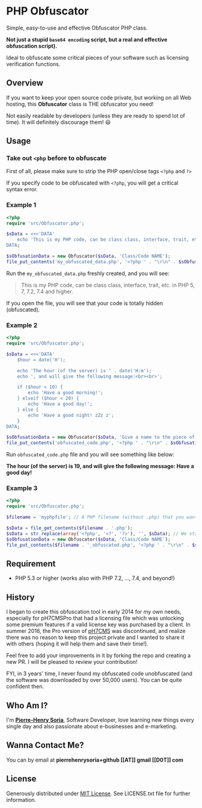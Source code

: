# PHP Obfuscator

Simple, easy-to-use and effective Obfuscator PHP class.

**Not just a stupid `base64 encoding` script, but a real and effective obfuscation script).**

Ideal to obfuscate some critical pieces of your software such as licensing verification functions.


## Overview

If you want to keep your open source code private, but working on all Web hosting, this **Obfuscator** class is THE obfuscator you need!

Not easily readable by developers (unless they are ready to spend lot of time). It will definitely discourage them! :smiley:


## Usage

### Take out `<php` before to obfuscate

First of all, please make sure to strip the PHP open/close tags `<?php` and `?>`

If you specify code to be obfuscated with `<?php`, you will get a critical syntax error.


### Example 1

```php
<?php
require 'src/Obfuscator.php';

$sData = <<<'DATA'
    echo 'This is my PHP code, can be class class, interface, trait, etc. in PHP 5, 7, 7.2, 7.4 and higher.';
DATA;

$sObfusationData = new Obfuscator($sData, 'Class/Code NAME');
file_put_contents('my_obfuscated_data.php', '<?php ' . "\r\n" . $sObfusationData);
```

Run the `my_obfuscated_data.php` freshly created, and you will see:
> This is my PHP code, can be class class, interface, trait, etc. in PHP 5, 7, 7.2, 7.4 and higher.

If you open the file, you will see that your code is totally hidden (obfuscated).


### Example 2

```php
<?php
require 'src/Obfuscator.php';

$sData = <<<'DATA'
    $hour = date('H');

    echo 'The hour (of the server) is ' . date('H:m');
    echo ', and will give the following message:<br><br>';

    if ($hour < 10) {
        echo 'Have a good morning!';
    } elseif ($hour < 20) {
        echo 'Have a good day!';
    } else {
        echo 'Have a good night! zZz z';
    }
DATA;

$sObfusationData = new Obfuscator($sData, 'Give a name to the piece of code you want to obfuscate');
file_put_contents('obfuscated_code.php', '<?php ' . "\r\n" . $sObfusationData);
```

Run `obfuscated_code.php` file and you will see something like below:

**The hour (of the server) is 19, and will give the following message: Have a good day!**


### Example 3

```php
<?php
require 'src/Obfuscator.php';

$filename = 'myphpfile'; // A PHP filename (without .php) that you want to obfuscate

$sData = file_get_contents($filename . '.php');
$sData = str_replace(array('<?php', '<?', '?>'), '', $sData); // We strip the open/close PHP tags
$sObfusationData = new Obfuscator($sData, 'Class/Code NAME');
file_put_contents($filename . '_obfuscated.php', '<?php ' . "\r\n" . $sObfusationData);
```


## Requirement

* PHP 5.3 or higher (works also with PHP 7.2, ..., 7.4, and beyond!)


## History

I began to create this obfuscation tool in early 2014 for my own needs, especially for pH7CMSPro that had a licensing file which was unlocking some premium features if a valid license key was purchased by a client.
In summer 2016, the Pro version of [pH7CMS](https://github.com/pH7Software/pH7-Social-Dating-CMS) was discontinued, and realize there was no reason to keep this project private and I wanted to share it with others (hoping it will help them and save their time!).

Feel free to add your improvements in it by forking the repo and creating a new PR. I will be pleased to review your contribution!


FYI, in 3 years' time, I never found my obfuscated code unobfuscated (and the software was downloaded by over 50,000 users). You can be quite confident then.


## Who Am I?

I'm **[Pierre-Henry Soria](https://ph7.me)**, Software Developer, love learning new things every single day and also passionate about e-businesses and e-marketing.


## Wanna Contact Me?

You can by email at **pierrehenrysoria+github [[AT]] gmail [[D0T]] com**


## License

Generously distributed under [MIT License](http://opensource.org/licenses/mit-license.php). See LICENSE.txt file for further information.
